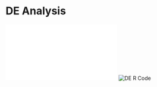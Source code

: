 DE Analysis
==============
![Talk on DE Analysis](Differential_Expression_Analysis.pdf)
![DE R Code](DE.R)
